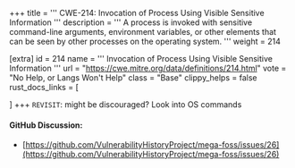 +++
title = '''
CWE-214: Invocation of Process Using Visible Sensitive Information
'''
description	= '''
A process is invoked with sensitive command-line arguments, environment variables, or other elements that can be seen by other processes on the operating system.
'''
weight = 214

[extra]
id = 214
name = '''
Invocation of Process Using Visible Sensitive Information
'''
url = "https://cwe.mitre.org/data/definitions/214.html"
vote = "No Help, or Langs Won't Help"
class = "Base"
clippy_helps = false
rust_docs_links = [

]
+++
`REVISIT`: might be discouraged? Look into OS commands

#### GitHub Discussion:
- [https://github.com/VulnerabilityHistoryProject/mega-foss/issues/26](https://github.com/VulnerabilityHistoryProject/mega-foss/issues/26)
